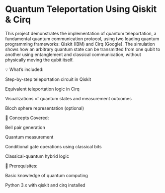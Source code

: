 # Quantum Teleportation Using Qiskit & Cirq
This project demonstrates the implementation of quantum teleportation, a fundamental quantum communication protocol, using two leading quantum programming frameworks: Qiskit (IBM) and Cirq (Google).
The simulation shows how an arbitrary quantum state can be transmitted from one qubit to another using entanglement and classical communication, without physically moving the qubit itself.

💡 What’s included:

Step-by-step teleportation circuit in Qiskit

Equivalent teleportation logic in Cirq

Visualizations of quantum states and measurement outcomes

Bloch sphere representation (optional)

🧠 Concepts Covered:

Bell pair generation

Quantum measurement

Conditional gate operations using classical bits

Classical-quantum hybrid logic

🔬 Prerequisites:

Basic knowledge of quantum computing

Python 3.x with qiskit and cirq installed
